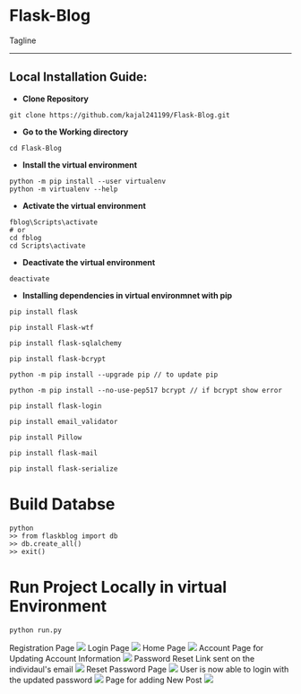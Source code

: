 # Flask-Blog
Tagline
***
Local Installation Guide:
---
* **Clone Repository**
```
git clone https://github.com/kajal241199/Flask-Blog.git
```
* **Go to the Working directory**
```
cd Flask-Blog
```
* **Install the virtual environment**
```
python -m pip install --user virtualenv
python -m virtualenv --help
```
* **Activate the virtual environment**
```
fblog\Scripts\activate
# or 
cd fblog
cd Scripts\activate
```
* **Deactivate the virtual environment**
```
deactivate
```
* **Installing dependencies in virtual environmnet with pip**
```
pip install flask

pip install Flask-wtf

pip install flask-sqlalchemy

pip install flask-bcrypt

python -m pip install --upgrade pip // to update pip

python -m pip install --no-use-pep517 bcrypt // if bcrypt show error

pip install flask-login

pip install email_validator

pip install Pillow

pip install flask-mail

pip install flask-serialize
```
# Build Databse
```
python
>> from flaskblog import db
>> db.create_all()
>> exit()
```
# Run Project Locally in virtual Environment
```
python run.py
```
Registration Page
<img src="https://user-images.githubusercontent.com/42913243/109532414-1c897c00-7adf-11eb-84bf-40c448a2d543.png" />
Login Page
<img src="https://user-images.githubusercontent.com/42913243/109533187-f57f7a00-7adf-11eb-870f-3484dbdf06a6.png" />
Home Page
<img src="https://user-images.githubusercontent.com/42913243/109533547-5c049800-7ae0-11eb-8036-e5e330faa8ff.png" />
Account Page for Updating Account Information
<img src="https://user-images.githubusercontent.com/42913243/109533945-ccabb480-7ae0-11eb-9c4e-7245a689ca81.png" />
Password Reset Link sent on the individaul's email
<img src="https://user-images.githubusercontent.com/42913243/109534939-ed283e80-7ae1-11eb-8332-d7d6738cdd63.png" />
Reset Password Page
<img src="https://user-images.githubusercontent.com/42913243/109535351-7b042980-7ae2-11eb-829b-4be3e11d0afa.png" />
User is now able to login with the updated password
<img src="https://user-images.githubusercontent.com/42913243/109535675-d7674900-7ae2-11eb-84e8-bce93d36ca0b.png)" />
Page for adding New Post
<img src="https://user-images.githubusercontent.com/42913243/109535901-1a292100-7ae3-11eb-9188-4880613a8f7f.png" />








